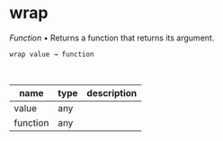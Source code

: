 # wrap

_Function_ &bull; Returns a function that returns its argument.

<pre><code>wrap value &rarr; function</code></pre>
<br>

| name | type | description |
|------|------|-------------|
|value|any||
|function|any||




